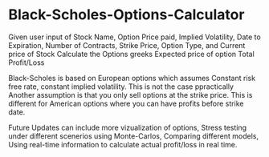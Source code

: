 # Black-Scholes-Options-Calculator

Given user input of 
  Stock Name, 
  Option Price paid, 
  Implied Volatility, 
  Date to Expiration,
  Number of Contracts, 
  Strike Price,
  Option Type,
  and Current price of Stock
Calculate the
  Options greeks
  Expected price of option
  Total Profit/Loss

Black-Scholes is based on European options which assumes Constant risk free rate, constant implied volatility. This is not the case ppractically
Another assumption is that you only sell options at the strike price. This is different for American options where you can have profits before strike date.

Future Updates can include more vizualization of options, Stress testing under different scenerios using Monte-Carlos, Comparing different models, Using real-time information to calculate actual profit/loss in real time.
